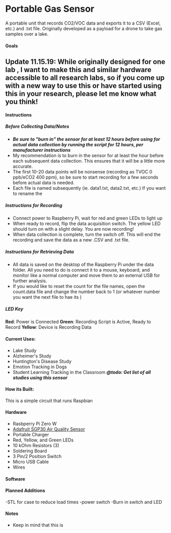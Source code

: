 # Portable Gas Sensor
A portable unit that records CO2/VOC data and exports it to a CSV (Excel, etc.) and .txt file. 
Originally developed as a payload for a drone to take gas samples over a lake. 
 
 
 #### Goals
 Update 11.15.19:
 While originally designed for one lab , I want to make this and similar hardware accessible to all research labs, so if you come up with a new way to use this or have started using this in your research, please let me know what you think! 
 ------
  #### Instructions 
  ##### Before Collecting Data/Notes
  - ___Be sure to "burn in" the sensor for at least 12 hours before using for actual data collection by running the script for 12 hours, per manufacturer instructions___
  - My recommendation is to burn in the sensor for at least the hour before each subsequent data collection. This ensures that it will be a little more accurate. 
  - The first 10-20 data points will be nonsense (recording as TVOC 0 ppb/eCO2 400 ppm), so be sure to start recording for a few seconds before actual data is needed.
  - Each file is named subsequently (ie. data1.txt, data2.txt, etc.) If you want to rename the 
  
  ##### Instructions for Recording
 - Connect power to Raspberry Pi, wait for red and green LEDs to light up
 - When ready to record, flip the data acquisition switch. The yellow LED should turn on with a slight delay. You are now recording!
 - When data collection is complete, turn the switch off. This will end the recording and save the data as a new .CSV and .txt file. 
  ##### Instructions for Retrieving Data 
- All data is saved on the desktop of the Raspberry Pi under the data folder. All  you need to do is connect it to a mouse, keyboard, and monitor like a normal computer and move them to an external USB for further analysis. 
- If you would like to reset the count for the file names, open the count.data file and change the number back to 1 (or whatever number you want the next file to hae its )

##### LED Key
__Red__: Power is Connected
__Green__: Recording Script is Active, Ready to Record
__Yellow__: Device is Recording Data
#### Current Uses:
 - Lake Study
  - Alzheimer's Study
  - Huntington's Disease Study
  - Emotion Tracking in Dogs
  - Student Learning Tracking in the Classroom
___@todo: Get list of all studies using this sensor___


#### How its Built:
 This is a simple circuit that runs Raspbian 
 
#### Hardware
- Rasbperry Pi Zero W
- [Adafruit SGP30 Air Quality Sensor](https://www.adafruit.com/product/3709)
- Portable Charger
- Red, Yellow, and Green LEDs
- 10 kOhm Resistors  (3)
- Soldering Board
- 3 Pin/2 Position Switch
- Micro USB Cable
- Wires
#### Software

#### Planned Additions
-STL for case to reduce load times
-power switch
-Burn in switch and LED
#### Notes
- Keep in mind that this is
 
